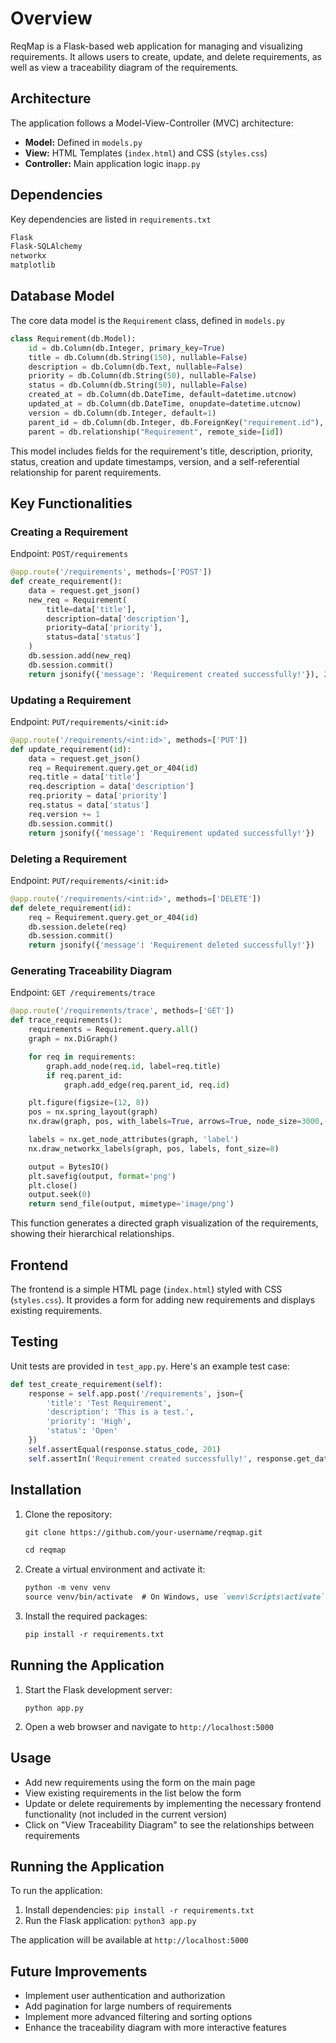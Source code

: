 # Overview

ReqMap is a Flask-based web application for managing and visualizing requirements. It allows users to create, update, and delete requirements, as well as view a traceability diagram of the requirements.

## Architecture

The application follows a Model-View-Controller (MVC) architecture:

* __Model:__ Defined in ```models.py```
* __View:__ HTML Templates (```index.html```) and CSS (```styles.css```)
* __Controller:__ Main application logic in```app.py```

## Dependencies

Key dependencies are listed in ```requirements.txt```

``` txt
Flask
Flask-SQLAlchemy
networkx
matplotlib
```

## Database Model

The core data model is the ```Requirement``` class, defined in ```models.py```

``` py
class Requirement(db.Model):
    id = db.Column(db.Integer, primary_key=True)
    title = db.Column(db.String(150), nullable=False)
    description = db.Column(db.Text, nullable=False)
    priority = db.Column(db.String(50), nullable=False)
    status = db.Column(db.String(50), nullable=False)
    created_at = db.Column(db.DateTime, default=datetime.utcnow)
    updated_at = db.Column(db.DateTime, onupdate=datetime.utcnow)
    version = db.Column(db.Integer, default=1)
    parent_id = db.Column(db.Integer, db.ForeignKey("requirement.id"), nullable=True)
    parent = db.relationship("Requirement", remote_side=[id])
```

This model includes fields for the requirement's title, description, priority, status, creation and update timestamps, version, and a self-referential relationship for parent requirements.

## Key Functionalities

### Creating a Requirement

Endpoint: `POST/requirements`

``` py
@app.route('/requirements', methods=['POST'])
def create_requirement():
    data = request.get_json()
    new_req = Requirement(
        title=data['title'],
        description=data['description'],
        priority=data['priority'],
        status=data['status']
    )
    db.session.add(new_req)
    db.session.commit()
    return jsonify({'message': 'Requirement created successfully!'}), 201
```

### Updating a Requirement

Endpoint: `PUT/requirements/<init:id>`

``` py
@app.route('/requirements/<int:id>', methods=['PUT'])
def update_requirement(id):
    data = request.get_json()
    req = Requirement.query.get_or_404(id)
    req.title = data['title']
    req.description = data['description']
    req.priority = data['priority']
    req.status = data['status']
    req.version += 1
    db.session.commit()
    return jsonify({'message': 'Requirement updated successfully!'})
```

### Deleting a Requirement

Endpoint: `PUT/requirements/<init:id>`

``` py
@app.route('/requirements/<int:id>', methods=['DELETE'])
def delete_requirement(id):
    req = Requirement.query.get_or_404(id)
    db.session.delete(req)
    db.session.commit()
    return jsonify({'message': 'Requirement deleted successfully!'})
```

### Generating Traceability Diagram

Endpoint: `GET /requirements/trace`

```py
@app.route('/requirements/trace', methods=['GET'])
def trace_requirements():
    requirements = Requirement.query.all()
    graph = nx.DiGraph()

    for req in requirements:
        graph.add_node(req.id, label=req.title)
        if req.parent_id:
            graph.add_edge(req.parent_id, req.id)

    plt.figure(figsize=(12, 8))
    pos = nx.spring_layout(graph)
    nx.draw(graph, pos, with_labels=True, arrows=True, node_size=3000, node_color='lightblue')

    labels = nx.get_node_attributes(graph, 'label')
    nx.draw_networkx_labels(graph, pos, labels, font_size=8)

    output = BytesIO()
    plt.savefig(output, format='png')
    plt.close()
    output.seek(0)
    return send_file(output, mimetype='image/png')
```

This function generates a directed graph visualization of the requirements, showing their hierarchical relationships.

## Frontend

The frontend is a simple HTML page (`index.html`) styled with CSS (`styles.css`). It provides a form for adding new requirements and displays existing requirements.

## Testing

Unit tests are provided in `test_app.py`. Here's an example test case:

```py
def test_create_requirement(self):
    response = self.app.post('/requirements', json={
        'title': 'Test Requirement',
        'description': 'This is a test.',
        'priority': 'High',
        'status': 'Open'
    })
    self.assertEqual(response.status_code, 201)
    self.assertIn('Requirement created successfully!', response.get_data(as_text=True))
```

## Installation

1. Clone the repository:

   ``` md
   git clone https://github.com/your-username/reqmap.git

   cd reqmap

   ```

2. Create a virtual environment and activate it:

   ``` md
   python -m venv venv
   source venv/bin/activate  # On Windows, use `venv\Scripts\activate`

   ```

3. Install the required packages:

   ``` md
   pip install -r requirements.txt

   ```

## Running the Application

1. Start the Flask development server:
   ```
   python app.py
   ```

2. Open a web browser and navigate to `http://localhost:5000`

## Usage

- Add new requirements using the form on the main page
- View existing requirements in the list below the form
- Update or delete requirements by implementing the necessary frontend functionality (not included in the current version)
- Click on "View Traceability Diagram" to see the relationships between requirements

## Running the Application

To run the application:

1. Install dependencies: `pip install -r requirements.txt`
2. Run the Flask application: `python3 app.py`

The application will be available at `http://localhost:5000`

## Future Improvements

* Implement user authentication and authorization
* Add pagination for large numbers of requirements
* Implement more advanced filtering and sorting options
* Enhance the traceability diagram with more interactive features